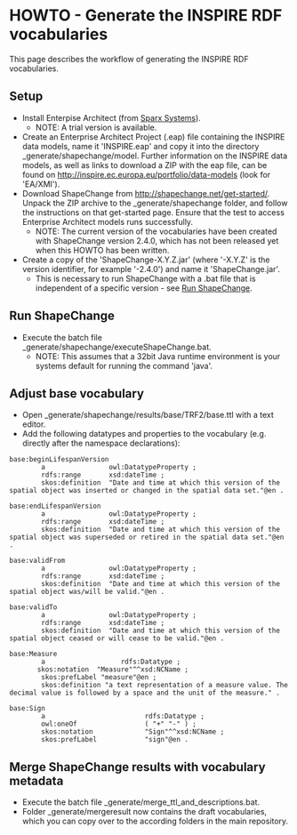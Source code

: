 # HOWTO - Generate the INSPIRE RDF vocabularies

This page describes the workflow of generating the INSPIRE RDF vocabularies.

## Setup

* Install Enterpise Architect (from [Sparx Systems](http://www.sparxsystems.com/)).
  * NOTE: A trial version is available.
* Create an Enterprise Architect Project (.eap) file containing the INSPIRE data models, name it 'INSPIRE.eap' and copy it into the directory \_generate/shapechange/model. Further information on the INSPIRE data models, as well as links to download a ZIP with the eap file, can be found on http://inspire.ec.europa.eu/portfolio/data-models (look for 'EA/XMI').
* Download ShapeChange from http://shapechange.net/get-started/. Unpack the ZIP archive to the \_generate/shapechange folder, and follow the instructions on that get-started page. Ensure that the test to access Enterprise Architect models runs successfully.
  * NOTE: The current version of the vocabularies have been created with ShapeChange version 2.4.0, which has not been released yet when this HOWTO has been written.
* Create a copy of the 'ShapeChange-X.Y.Z.jar' (where '-X.Y.Z' is the version identifier, for example '-2.4.0') and name it 'ShapeChange.jar'.
  * This is necessary to run ShapeChange with a .bat file that is independent of a specific version - see [Run ShapeChange](#Run-ShapeChange).

## Run ShapeChange

* Execute the batch file \_generate/shapechange/executeShapeChange.bat.
  * NOTE: This assumes that a 32bit Java runtime environment is your systems default for running the command 'java'.

## Adjust base vocabulary

* Open \_generate/shapechange/results/base/TRF2/base.ttl with a text editor.
* Add the following datatypes and properties to the vocabulary (e.g. directly after the namespace declarations):

```
base:beginLifespanVersion
        a                owl:DatatypeProperty ;
        rdfs:range       xsd:dateTime ;
        skos:definition  "Date and time at which this version of the spatial object was inserted or changed in the spatial data set."@en .

base:endLifespanVersion
        a                owl:DatatypeProperty ;
        rdfs:range       xsd:dateTime ;
        skos:definition  "Date and time at which this version of the spatial object was superseded or retired in the spatial data set."@en .

base:validFrom
        a                owl:DatatypeProperty ;
        rdfs:range       xsd:dateTime ;
        skos:definition  "Date and time at which this version of the spatial object was/will be valid."@en .

base:validTo
        a                owl:DatatypeProperty ;
        rdfs:range       xsd:dateTime ;
        skos:definition  "Date and time at which this version of the spatial object ceased or will cease to be valid."@en .

base:Measure
      	a 					rdfs:Datatype ;
       skos:notation  "Measure"^^xsd:NCName ;
      	skos:prefLabel "measure"@en ;
      	skos:definition "a text representation of a measure value. The decimal value is followed by a space and the unit of the measure." .

base:Sign
        a                         rdfs:Datatype ;
        owl:oneOf                 ( "+" "-" ) ;
        skos:notation             "Sign"^^xsd:NCName ;
        skos:prefLabel            "sign"@en .
```

## Merge ShapeChange results with vocabulary metadata

* Execute the batch file \_generate/merge_ttl_and_descriptions.bat.
* Folder \_generate/mergeresult now contains the draft vocabularies, which you can copy over to the according folders in the main repository.
